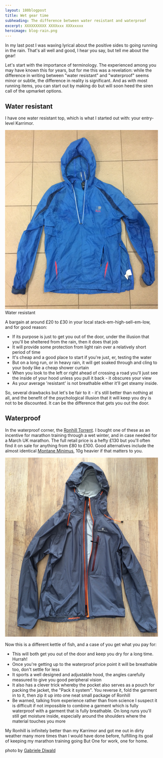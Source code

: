 ```yaml
---
layout: 180blogpost
title: Wet gear time
subheading: The difference between water resistant and waterproof
excerpt: XXXXXXXXXX XXXXxxx XXXxxxxx
heroimage: blog-rain.png
---
```



<p>In my last post I was waxing lyrical about the positive sides to going running in the rain. That's all well and good, I hear you say, but tell me about the gear!</p>

<p>Let's start with the importance of terminology. The experienced among you may have known this for years, but for me this was a revelation: while the difference in writing between "water resistant" and "waterproof" seems minor or subtle, the difference in reality is significant. And as with most running items, you can start out by making do but will soon heed the siren call of the upmarket options.</p>

<h2 class="section-heading">Water resistant</h2>

<p>I have one water resistant top, which is what I started out with: your entry-level Karrimor.</p>

<img class="img-responsive" src="/img/blog-raincoat-karrimor-800h.png" alt="Karrimor raincoat">
<span class="caption text-muted">Water resistant</span>

<p>A bargain at around £20 to £30 in your local stack-em-high-sell-em-low, and for good reason:</p>

<ul class="fa-ul">
<li><i class="fa-li fa fa-check fa-green"></i>If its purpose is just to get you out of the door, under the illusion that you'll be sheltered from the rain, then it does that job</li> 
<li><i class="fa-li fa fa-check fa-green"></i>It will provide some protection from light rain over a relatively short period of time</li> 
<li><i class="fa-li fa fa-check fa-green"></i>It's cheap and a good place to start if you're just, er, testing the water</li> 
<li><i class="fa-li fa fa-close fa-red"></i>But on a long run, or in heavy rain, it will get soaked through and cling to your body like a cheap shower curtain</li> 
<li><i class="fa-li fa fa-close fa-red"></i>When you look to the left or right ahead of crossing a road you'll just see the inside of your hood unless you pull it back - it obscures your view</li>
<li><i class="fa-li fa fa-close fa-red"></i>As your average 'resistant' is not breathable either it'll get steamy inside.</li>
</ul>

<p>So, several drawbacks but let's be fair to it - it's still better than nothing at all, and the benefit of the psychological illusion that it will keep you dry is not to be discounted. It can be the difference that gets you out the door.</p>


<h2 class="section-heading">Waterproof</h2>


<p>In the waterproof corner, the <a href="http://www.ronhill.com/mens-infinity-torrent-jacket">Ronhill Torrent</a>. I bought one of these as an incentive for marathon training through a wet winter, and in case needed for a March UK marathon. The full retail price is a hefty £130 but you'll often find it on sale for anything from £80 to £100. Good alternatives include the almost identical <a href="https://www.montane.co.uk/mens-c1/clothing-c25/mens-waterproof-jackets-c11/minimus-jacket-p57">Montane Minimus</a>, 10g heavier if that matters to you.</p>

<img class="img-responsive" src="/img/blog-raincoat-ronhill-800h.png" alt="Ronhill raincoat">
<span class="caption text-muted"></span>


<p>Now this is a different kettle of fish, and a case of you get what you pay for:</p>

<ul class="fa-ul">
<li><i class="fa-li fa fa-check fa-green"></i>This will both get you out of the door and keep you dry for a long time. Hurrah!</li>
<li><i class="fa-li fa fa-check fa-green"></i>Once you're getting up to the waterproof price point it will be breathable too, don't settle for less</li>
<li><i class="fa-li fa fa-check fa-green"></i>It sports a well designed and adjustable hood, the angles carefully measured to give you good peripheral vision</li>
<li><i class="fa-li fa fa-check fa-green"></i>It also has a clever trick whereby the pocket also serves as a pouch for packing the jacket, the "Pack it system". You reverse it, fold the garment in to it, then zip it up into one neat small package of Ronhill</li>
<li><i class="fa-li fa fa-close fa-red"></i>Be warned, talking from experience rather than from science I suspect it is difficult if not impossible to combine a garment which is fully waterproof with a garment that is fully breathable. On long runs you'll still get moisture inside, especially around the shoulders where the material touches you more</li>
</ul>

<p>My Ronhill is infinitely better than my Karrimor and got me out in dirty weather many more times than I would have done before, fulfilling its goal of keeping my marathon training going
But
One for work, one for home.</p>


<p class="photocredit text-muted"><i class="fa fa-creative-commons fa-fw"></i> photo by <a href="https://www.flickr.com/photos/52214493@N03/">Gabriele Diwald</a></p>













